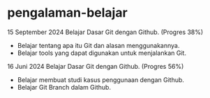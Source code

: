 # pengalaman-belajar

15 September 2024
Belajar Dasar Git dengan Github. (Progres 38%)
* Belajar tentang apa itu Git dan alasan menggunakannya.
* Belajar tools yang dapat digunakan untuk menjalankan Git.

16 Juni 2024
Belajar Dasar Git dengan Github. (Progres 56%)
* Belajar membuat studi kasus penggunaan dengan Github.
* Belajar Git Branch dalam Github.

